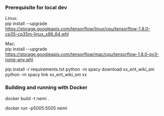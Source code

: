 ### Prerequisite for local dev
Linux:  
pip install --upgrade https://storage.googleapis.com/tensorflow/linux/cpu/tensorflow-1.8.0-cp35-cp35m-linux_x86_64.whl

Mac:  
pip install --upgrade https://storage.googleapis.com/tensorflow/mac/cpu/tensorflow-1.8.0-py3-none-any.whl


pip install -r requirements.txt
python -m spacy download xx_ent_wiki_sm
python -m spacy link xx_ent_wiki_sm xx


### Building and running with Docker
docker build -t nemi .

docker run -p5005:5005 nemi
